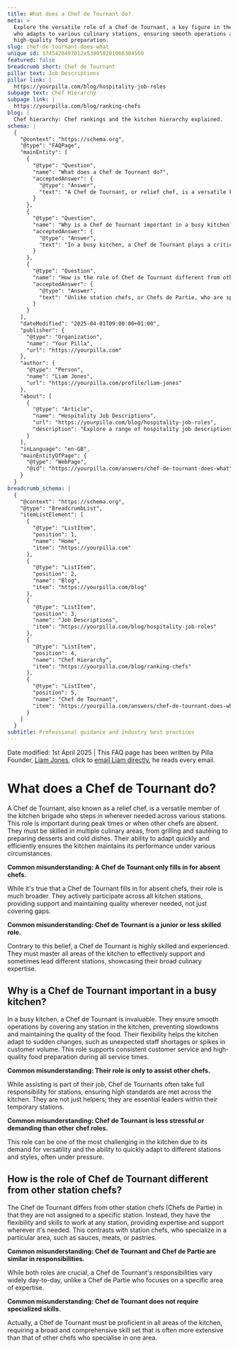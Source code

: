 ```yaml
---
title: What does a Chef de Tournant do?
meta: >
  Explore the versatile role of a Chef de Tournant, a key figure in the kitchen
  who adapts to various culinary stations, ensuring smooth operations and
  high-quality food preparation.
slug: chef-de-tournant-does-what
unique id: 1745420497012x539050201066304560
featured: false
breadcrumb short: Chef de Tournant
pillar text: Job Descriptions
pillar link: |
  https://yourpilla.com/blog/hospitality-job-roles
subpage text: Chef Hierarchy
subpage link: |
  https://yourpilla.com/blog/ranking-chefs
blog: |
  Chef hierarchy: Chef rankings and the kitchen hierarchy explained.
schema: |
  {
    "@context": "https://schema.org",
    "@type": "FAQPage",
    "mainEntity": [
      {
        "@type": "Question",
        "name": "What does a Chef de Tournant do?",
        "acceptedAnswer": {
          "@type": "Answer",
          "text": "A Chef de Tournant, or relief chef, is a versatile kitchen staff member who helps out at various stations when needed, particularly during busy times or when other chefs are not available. They are skilled in multiple areas of cooking, such as grilling, sautéing, preparing desserts, and making cold dishes. This role is essential for keeping the kitchen running smoothly under various circumstances by quickly adapting to different stations."
        }
      },
      {
        "@type": "Question",
        "name": "Why is a Chef de Tournant important in a busy kitchen?",
        "acceptedAnswer": {
          "@type": "Answer",
          "text": "In a busy kitchen, a Chef de Tournant plays a critical role in ensuring smooth operations by covering any station that needs support. This flexibility helps the kitchen respond effectively to sudden staff shortages or unexpected increases in customer volume, supporting consistent customer service and high-quality food preparation throughout service times."
        }
      },
      {
        "@type": "Question",
        "name": "How is the role of Chef de Tournant different from other station chefs?",
        "acceptedAnswer": {
          "@type": "Answer",
          "text": "Unlike station chefs, or Chefs de Partie, who are specialized in a specific area like sauces, meats, or pastries, a Chef de Tournant is not tied to one station but possesses the skills and flexibility to work at any station. This broad expertise allows them to provide critical support and leadership wherever needed, contrasting with the more focused role of station chefs."
        }
      }
    ],
    "dateModified": "2025-04-01T09:00:00+01:00",
    "publisher": {
      "@type": "Organization",
      "name": "Your Pilla",
      "url": "https://yourpilla.com"
    },
    "author": {
      "@type": "Person",
      "name": "Liam Jones",
      "url": "https://yourpilla.com/profile/liam-jones"
    },
    "about": [
      {
        "@type": "Article",
        "name": "Hospitality Job Descriptions",
        "url": "https://yourpilla.com/blog/hospitality-job-roles",
        "description": "Explore a range of hospitality job descriptions including detailed duties and tasks to help structure specific roles within your business."
      }
    ],
    "inLanguage": "en-GB",
    "mainEntityOfPage": {
      "@type": "WebPage",
      "@id": "https://yourpilla.com/answers/chef-de-tournant-does-what"
    }
  }
breadcrumb_schema: |
  {
    "@context": "https://schema.org",
    "@type": "BreadcrumbList",
    "itemListElement": [
      {
        "@type": "ListItem",
        "position": 1,
        "name": "Home",
        "item": "https://yourpilla.com"
      },
      {
        "@type": "ListItem",
        "position": 2,
        "name": "Blog",
        "item": "https://yourpilla.com/blog"
      },
      {
        "@type": "ListItem",
        "position": 3,
        "name": "Job Descriptions",
        "item": "https://yourpilla.com/blog/hospitality-job-roles"
      },
      {
        "@type": "ListItem",
        "position": 4,
        "name": "Chef Hierarchy",
        "item": "https://yourpilla.com/blog/ranking-chefs"
      },
      {
        "@type": "ListItem",
        "position": 5,
        "name": "Chef de Tournant",
        "item": "https://yourpilla.com/answers/chef-de-tournant-does-what"
      }
    ]
  }
subtitle: Professional guidance and industry best practices
---
```


Date modified: 1st April 2025 | This FAQ page has been written by Pilla Founder, [Liam Jones](https://yourpilla.com/profile/liam-jones), click to [email Liam directly](https://mailto:liam@yourpilla.com), he reads every email.

# What does a Chef de Tournant do?

A Chef de Tournant, also known as a relief chef, is a versatile member of the kitchen brigade who steps in wherever needed across various stations. This role is important during peak times or when other chefs are absent. They must be skilled in multiple culinary areas, from grilling and sautéing to preparing desserts and cold dishes. Their ability to adapt quickly and efficiently ensures the kitchen maintains its performance under various circumstances.

**Common misunderstanding: A Chef de Tournant only fills in for absent chefs.**

While it's true that a Chef de Tournant fills in for absent chefs, their role is much broader. They actively participate across all kitchen stations, providing support and maintaining quality wherever needed, not just covering gaps.

**Common misunderstanding: Chef de Tournant is a junior or less skilled role.**

Contrary to this belief, a Chef de Tournant is highly skilled and experienced. They must master all areas of the kitchen to effectively support and sometimes lead different stations, showcasing their broad culinary expertise.

## Why is a Chef de Tournant important in a busy kitchen?

In a busy kitchen, a Chef de Tournant is invaluable. They ensure smooth operations by covering any station in the kitchen, preventing slowdowns and maintaining the quality of the food. Their flexibility helps the kitchen adapt to sudden changes, such as unexpected staff shortages or spikes in customer volume. This role supports consistent customer service and high-quality food preparation during all service times.

**Common misunderstanding: Their role is only to assist other chefs.**

While assisting is part of their job, Chef de Tournants often take full responsibility for stations, ensuring high standards are met across the kitchen. They are not just helpers; they are essential leaders within their temporary stations.

**Common misunderstanding: Chef de Tournant is less stressful or demanding than other chef roles.**

This role can be one of the most challenging in the kitchen due to its demand for versatility and the ability to quickly adapt to different stations and styles, often under pressure.

## How is the role of Chef de Tournant different from other station chefs?

The Chef de Tournant differs from other station chefs (Chefs de Partie) in that they are not assigned to a specific station. Instead, they have the flexibility and skills to work at any station, providing expertise and support wherever it's needed. This contrasts with station chefs, who specialize in a particular area, such as sauces, meats, or pastries.

**Common misunderstanding: Chef de Tournant and Chef de Partie are similar in responsibilities.**

While both roles are crucial, a Chef de Tournant's responsibilities vary widely day-to-day, unlike a Chef de Partie who focuses on a specific area of expertise.

**Common misunderstanding: Chef de Tournant does not require specialized skills.**

Actually, a Chef de Tournant must be proficient in all areas of the kitchen, requiring a broad and comprehensive skill set that is often more extensive than that of other chefs who specialise in one area.
